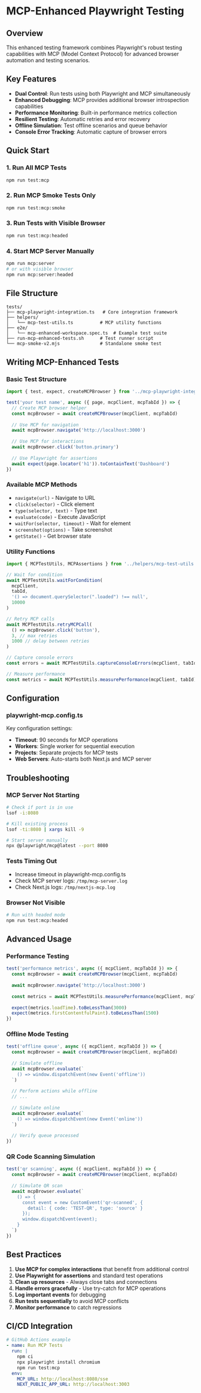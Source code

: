 # MCP-Enhanced Playwright Testing

## Overview

This enhanced testing framework combines Playwright's robust testing capabilities with MCP (Model Context Protocol) for advanced browser automation and testing scenarios.

## Key Features

- **Dual Control**: Run tests using both Playwright and MCP simultaneously
- **Enhanced Debugging**: MCP provides additional browser introspection capabilities
- **Performance Monitoring**: Built-in performance metrics collection
- **Resilient Testing**: Automatic retries and error recovery
- **Offline Simulation**: Test offline scenarios and queue behavior
- **Console Error Tracking**: Automatic capture of browser errors

## Quick Start

### 1. Run All MCP Tests
```bash
npm run test:mcp
```

### 2. Run MCP Smoke Tests Only
```bash
npm run test:mcp:smoke
```

### 3. Run Tests with Visible Browser
```bash
npm run test:mcp:headed
```

### 4. Start MCP Server Manually
```bash
npm run mcp:server
# or with visible browser
npm run mcp:server:headed
```

## File Structure

```
tests/
├── mcp-playwright-integration.ts   # Core integration framework
├── helpers/
│   └── mcp-test-utils.ts          # MCP utility functions
├── e2e/
│   └── mcp-enhanced-workspace.spec.ts  # Example test suite
├── run-mcp-enhanced-tests.sh      # Test runner script
└── mcp-smoke-v2.mjs               # Standalone smoke test
```

## Writing MCP-Enhanced Tests

### Basic Test Structure

```typescript
import { test, expect, createMCPBrowser } from '../mcp-playwright-integration'

test('your test name', async ({ page, mcpClient, mcpTabId }) => {
  // Create MCP browser helper
  const mcpBrowser = await createMCPBrowser(mcpClient, mcpTabId)
  
  // Use MCP for navigation
  await mcpBrowser.navigate('http://localhost:3000')
  
  // Use MCP for interactions
  await mcpBrowser.click('button.primary')
  
  // Use Playwright for assertions
  await expect(page.locator('h1')).toContainText('Dashboard')
})
```

### Available MCP Methods

- `navigate(url)` - Navigate to URL
- `click(selector)` - Click element
- `type(selector, text)` - Type text
- `evaluate(code)` - Execute JavaScript
- `waitFor(selector, timeout)` - Wait for element
- `screenshot(options)` - Take screenshot
- `getState()` - Get browser state

### Utility Functions

```typescript
import { MCPTestUtils, MCPAssertions } from '../helpers/mcp-test-utils'

// Wait for condition
await MCPTestUtils.waitForCondition(
  mcpClient,
  tabId,
  '() => document.querySelector(".loaded") !== null',
  10000
)

// Retry MCP calls
await MCPTestUtils.retryMCPCall(
  () => mcpBrowser.click('button'),
  3, // max retries
  1000 // delay between retries
)

// Capture console errors
const errors = await MCPTestUtils.captureConsoleErrors(mcpClient, tabId)

// Measure performance
const metrics = await MCPTestUtils.measurePerformance(mcpClient, tabId)
```

## Configuration

### playwright-mcp.config.ts

Key configuration settings:
- **Timeout**: 90 seconds for MCP operations
- **Workers**: Single worker for sequential execution
- **Projects**: Separate projects for MCP tests
- **Web Servers**: Auto-starts both Next.js and MCP server

## Troubleshooting

### MCP Server Not Starting
```bash
# Check if port is in use
lsof -i:8080

# Kill existing process
lsof -ti:8080 | xargs kill -9

# Start server manually
npx @playwright/mcp@latest --port 8080
```

### Tests Timing Out
- Increase timeout in playwright-mcp.config.ts
- Check MCP server logs: `/tmp/mcp-server.log`
- Check Next.js logs: `/tmp/nextjs-mcp.log`

### Browser Not Visible
```bash
# Run with headed mode
npm run test:mcp:headed
```

## Advanced Usage

### Performance Testing
```typescript
test('performance metrics', async ({ mcpClient, mcpTabId }) => {
  const mcpBrowser = await createMCPBrowser(mcpClient, mcpTabId)
  
  await mcpBrowser.navigate('http://localhost:3000')
  
  const metrics = await MCPTestUtils.measurePerformance(mcpClient, mcpTabId)
  
  expect(metrics.loadTime).toBeLessThan(3000)
  expect(metrics.firstContentfulPaint).toBeLessThan(1500)
})
```

### Offline Mode Testing
```typescript
test('offline queue', async ({ mcpClient, mcpTabId }) => {
  const mcpBrowser = await createMCPBrowser(mcpClient, mcpTabId)
  
  // Simulate offline
  await mcpBrowser.evaluate(`
    () => window.dispatchEvent(new Event('offline'))
  `)
  
  // Perform actions while offline
  // ...
  
  // Simulate online
  await mcpBrowser.evaluate(`
    () => window.dispatchEvent(new Event('online'))
  `)
  
  // Verify queue processed
})
```

### QR Code Scanning Simulation
```typescript
test('qr scanning', async ({ mcpClient, mcpTabId }) => {
  const mcpBrowser = await createMCPBrowser(mcpClient, mcpTabId)
  
  // Simulate QR scan
  await mcpBrowser.evaluate(`
    () => {
      const event = new CustomEvent('qr-scanned', {
        detail: { code: 'TEST-QR', type: 'source' }
      });
      window.dispatchEvent(event);
    }
  `)
})
```

## Best Practices

1. **Use MCP for complex interactions** that benefit from additional control
2. **Use Playwright for assertions** and standard test operations
3. **Clean up resources** - Always close tabs and connections
4. **Handle errors gracefully** - Use try-catch for MCP operations
5. **Log important events** for debugging
6. **Run tests sequentially** to avoid MCP conflicts
7. **Monitor performance** to catch regressions

## CI/CD Integration

```yaml
# GitHub Actions example
- name: Run MCP Tests
  run: |
    npm ci
    npx playwright install chromium
    npm run test:mcp
  env:
    MCP_URL: http://localhost:8080/sse
    NEXT_PUBLIC_APP_URL: http://localhost:3003
```
